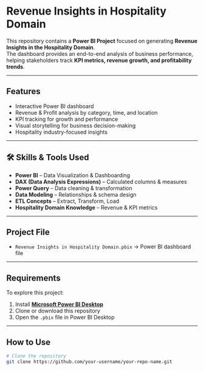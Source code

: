 #  Revenue Insights in Hospitality Domain

This repository contains a **Power BI Project** focused on generating **Revenue Insights in the Hospitality Domain**.  
The dashboard provides an end-to-end analysis of business performance, helping stakeholders track **KPI metrics, revenue growth, and profitability trends**.

---

##  Features
- Interactive Power BI dashboard
- Revenue & Profit analysis by category, time, and location
- KPI tracking for growth and performance
- Visual storytelling for business decision-making
- Hospitality industry-focused insights

---

## 🛠 Skills & Tools Used
- **Power BI** – Data Visualization & Dashboarding  
- **DAX (Data Analysis Expressions)** – Calculated columns & measures  
- **Power Query** – Data cleaning & transformation  
- **Data Modeling** – Relationships & schema design  
- **ETL Concepts** – Extract, Transform, Load  
- **Hospitality Domain Knowledge** – Revenue & KPI metrics  

---

##  Project File
- `Revenue Insights in Hospitality Domain.pbix` → Power BI dashboard file  

---

##  Requirements
To explore this project:
1. Install **[Microsoft Power BI Desktop](https://powerbi.microsoft.com/desktop/)**  
2. Clone or download this repository  
3. Open the `.pbix` file in Power BI Desktop  

---

##  How to Use
```bash
# Clone the repository
git clone https://github.com/your-username/your-repo-name.git


